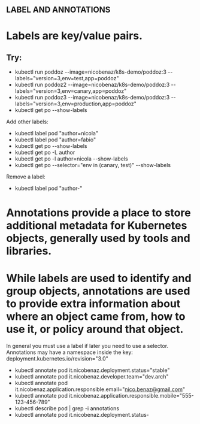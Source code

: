 ## LABEL AND ANNOTATIONS

# Labels are key/value pairs.

## Try:
* kubectl run poddoz --image=nicobenaz/k8s-demo/poddoz:3 --labels="version=3,env=test,app=poddoz"
* kubectl run poddoz2 --image=nicobenaz/k8s-demo/poddoz:3 --labels="version=3,env=canary,app=poddoz"
* kubectl run poddoz3 --image=nicobenaz/k8s-demo/poddoz:3 --labels="version=3,env=production,app=poddoz"
* kubectl get po --show-labels

Add other labels:
* kubectl label pod <pod-name> "author=nicola"
* kubectl label pod <other-pod-name> "author=fabio"
* kubectl get po --show-labels
* kubectl get po -L author
* kubectl get po -l author=nicola --show-labels
* kubectl get po --selector="env in (canary, test)" --show-labels

Remove a label:
* kubectl label pod <pod-name> "author-"

# Annotations provide a place to store additional metadata for Kubernetes objects, generally used by tools and libraries.
# While labels are used to identify and group objects, annotations are used to provide extra information about where an object came from, how to use it, or policy around that object.

In general you must use a label if later you need to use a selector.
Annotations may have a namespace inside the key: deployment.kubernetes.io/revision="3.0"

* kubectl annotate pod <pod-name> it.nicobenaz.deployment.status="stable"
* kubectl annotate pod <pod-name> it.nicobenaz.developer.team="dev.arch"
* kubectl annotate pod <pod-name> it.nicobenaz.application.responsible.email="nico.benaz@gmail.com"
* kubectl annotate pod <pod-name> it.nicobenaz.application.responsible.mobile="555-123-456-789"
* kubectl describe pod <pod-name> | grep -i annotations
* kubectl annotate pod <pod-name> it.nicobenaz.deployment.status-
